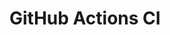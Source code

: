# GitHub Actions CI

























































































































































































































